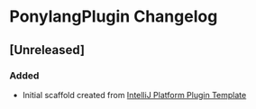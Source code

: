 <!-- Keep a Changelog guide -> https://keepachangelog.com -->

# PonylangPlugin Changelog

## [Unreleased]
### Added
- Initial scaffold created from [IntelliJ Platform Plugin Template](https://github.com/JetBrains/intellij-platform-plugin-template)
